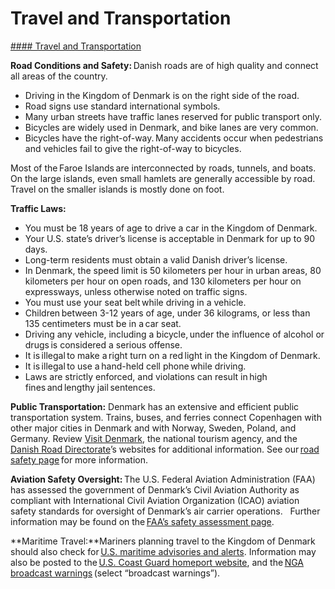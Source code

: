 # Travel and Transportation

[#### Travel and Transportation](javascript:void(0); "Travel and Transportation")

**Road Conditions and Safety:** Danish roads are of high quality and connect all areas of the country.

* Driving in the Kingdom of Denmark is on the right side of the road.
* Road signs use standard international symbols.
* Many urban streets have traffic lanes reserved for public transport only.
* Bicycles are widely used in Denmark, and bike lanes are very common.
* Bicycles have the right-of-way. Many accidents occur when pedestrians and vehicles fail to give the right-of-way to bicycles.

Most of the Faroe Islands are interconnected by roads, tunnels, and boats. On the large islands, even small hamlets are generally accessible by road. Travel on the smaller islands is mostly done on foot.

**Traffic Laws:**

* You must be 18 years of age to drive a car in the Kingdom of Denmark.
* Your U.S. state’s driver’s license is acceptable in Denmark for up to 90 days.
* Long-term residents must obtain a valid Danish driver’s license.
* In Denmark, the speed limit is 50 kilometers per hour in urban areas, 80 kilometers per hour on open roads, and 130 kilometers per hour on expressways, unless otherwise noted on traffic signs.
* You must use your seat belt while driving in a vehicle.
* Children between 3-12 years of age, under 36 kilograms, or less than 135 centimeters must be in a car seat.
* Driving any vehicle, including a bicycle, under the influence of alcohol or drugs is considered a serious offense.
* It is illegal to make a right turn on a red light in the Kingdom of Denmark.
* It is illegal to use a hand-held cell phone while driving.
* Laws are strictly enforced, and violations can result in high fines and lengthy jail sentences.

**Public Transportation:** Denmark has an extensive and efficient public transportation system. Trains, buses, and ferries connect Copenhagen with other major cities in Denmark and with Norway, Sweden, Poland, and Germany. Review [Visit Denmark](https://www.visitdenmark.com/), the national tourism agency, and the [Danish Road Directorate](https://www.vejdirektoratet.dk/english/sektion/information-english)’s websites for additional information. See our [road safety page](https://travel.state.gov/content/travel/en/international-travel/before-you-go/other-legal/driving-and-road-safety.html) for more information.

**Aviation Safety Oversight:** The U.S. Federal Aviation Administration (FAA) has assessed the government of Denmark’s Civil Aviation Authority as compliant with International Civil Aviation Organization (ICAO) aviation safety standards for oversight of Denmark’s air carrier operations.   Further information may be found on the [FAA’s safety assessment page](https://www.faa.gov/about/initiatives/iasa).

**Maritime Travel:**Mariners planning travel to the Kingdom of Denmark should also check for [U.S. maritime advisories and alerts](https://www.maritime.dot.gov/msci-advisories). Information may also be posted to the [U.S. Coast Guard homeport website](https://homeport.uscg.mil/), and the [NGA broadcast warnings](https://msi.nga.mil/) (select “broadcast warnings”).